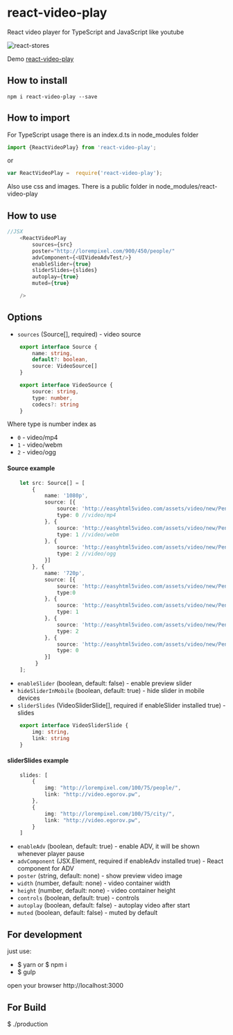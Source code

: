 # react-video-play

React video player for TypeScript and JavaScript like youtube

![react-stores](https://github.com/egorovsa/react-video-play/blob/master/screenshot.png?raw=true)


Demo [react-video-play](http://video.egorov.pw)

## How to install
```
npm i react-video-play --save
```

## How to import

For TypeScript usage there is an index.d.ts in node_modules folder
```typescript
import {ReactVideoPlay} from 'react-video-play';
```

or

```javascript
var ReactVideoPlay =  require('react-video-play');
```

Also use css and images. There is a public folder in node_modules/react-video-play

## How to use

```typescript
//JSX
    <ReactVideoPlay
        sources={src}
        poster="http://lorempixel.com/900/450/people/"
        advComponent={<UIVideoAdvTest/>}
        enableSlider={true}
        sliderSlides={slides}
        autoplay={true}
        muted={true}

    />
```

## Options
+ `sources` (Source[], required) - video source

```typescript
    export interface Source {
    	name: string,
    	default?: boolean,
    	source: VideoSource[]
    }

    export interface VideoSource {
        source: string,
        type: number,
        codecs?: string
    }
```

Where type is number index as
+ `0` - video/mp4
+ `1` - video/webm
+ `2` - video/ogg

#### Source example

```typescript
    let src: Source[] = [
        {
            name: '1080p',
            source: [{
                source: 'http://easyhtml5video.com/assets/video/new/Penguins_of_Madagascar.mp4',
                type: 0 //video/mp4
            }, {
                source: 'http://easyhtml5video.com/assets/video/new/Penguins_of_Madagascar.webm',
                type: 1 //video/webm
            }, {
                source: 'http://easyhtml5video.com/assets/video/new/Penguins_of_Madagascar.ogv',
                type: 2 //video/ogg
            }]
        }, {
            name: '720p',
            source: [{
                source: 'http://easyhtml5video.com/assets/video/new/Penguins_of_Madagascar.mp4',
                type:0
            }, {
                source: 'http://easyhtml5video.com/assets/video/new/Penguins_of_Madagascar.webm',
                type: 1
            }, {
                source: 'http://easyhtml5video.com/assets/video/new/Penguins_of_Madagascar.ogv',
                type: 2
            }, {
                source: 'http://easyhtml5video.com/assets/video/new/Penguins_of_Madagascar.m4v',
                type: 0
            }]
         }
    ];
```

+ `enableSlider` (boolean, default: false) - enable preview slider
+ `hideSliderInMobile` (boolean, default: true) - hide slider in mobile devices
+ `sliderSlides` (VideoSliderSlide[], required if enableSlider installed true) - slides

```typescript
    export interface VideoSliderSlide {
    	img: string,
    	link: string
    }
```

#### sliderSlides example

```typescript
    slides: [
        {
            img: "http://lorempixel.com/100/75/people/",
            link: "http://video.egorov.pw",
        },
        {
            img: "http://lorempixel.com/100/75/city/",
            link: "http://video.egorov.pw",
        }
    ]
```

+ `enableAdv` (boolean, default: true) - enable ADV, it will be shown whenever player pause
+ `advComponent` (JSX.Element, required if enableAdv installed true) - React component for ADV
+ `poster` (string, default: none) - show preview video image
+ `width` (number, default: none) - video container width
+ `height` (number, default: none) - video container height
+ `controls` (boolean, default: true) - controls
+ `autoplay` (boolean, default: false) - autoplay video after start
+ `muted` (boolean, default: false) - muted by default


## For development
just use:

+ $ yarn or $ npm i
+ $ gulp

open your browser http://localhost:3000

## For Build

$ ./production
